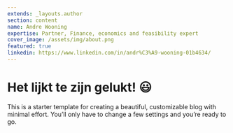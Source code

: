 ```yaml
---
extends: _layouts.author
section: content
name: Andre Wooning
expertise: Partner, Finance, economics and feasibility expert
cover_image: /assets/img/about.png
featured: true
linkedin: https://www.linkedin.com/in/andr%C3%A9-wooning-01b4634/
---
```

# Het lijkt te zijn gelukt! 😃
This is a starter template for creating a beautiful, customizable blog with minimal effort. You’ll only have to change a few settings and you’re ready to go.<!-- more -->